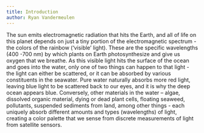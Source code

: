```yaml
---
title: Introduction
author: Ryan Vandermeulen
---
```


The sun emits electromagnetic radiation that hits the Earth, and all of life on this planet depends on just
a tiny portion of the electromagnetic spectrum - the colors of the rainbow (‘visible’ light). These are the
specific wavelengths (400 -700 nm) by which plants on Earth photosynthesize and give us oxygen that we
breathe. As this visible light hits the surface of the ocean and goes into the water, only one of two things
can happen to that light - the light can either be scattered, or it can be absorbed by various constituents
in the seawater. Pure water naturally absorbs more red light, leaving blue light to be scattered back to
our eyes, and it is why the deep ocean appears blue. Conversely, other materials in the water – algae,
dissolved organic material, dying or dead plant cells, floating seaweed, pollutants, suspended sediments
from land, among other things - each uniquely absorb different amounts and types (wavelengths) of light,
creating a color palette that we sense from discrete measurements of light from satellite sensors.